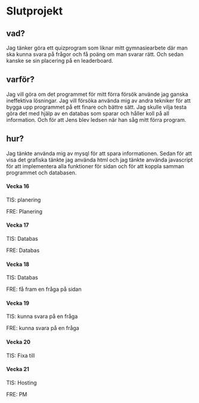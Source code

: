 # Slutprojekt


## vad?
Jag tänker göra ett quizprogram som liknar mitt gymnasiearbete där man ska kunna svara på frågor och få poäng om man svarar rätt. Och sedan kanske se sin placering på en leaderboard.



## varför?
Jag vill göra om det programmet för mitt förra försök använde jag ganska ineffektiva lösningar. Jag vill försöka använda mig av andra tekniker för att bygga upp programmet på ett finare och bättre sätt. Jag skulle vilja testa göra det med hjälp av en databas som sparar och håller koll på all information. Och för att Jens blev ledsen när han såg mitt förra program.


## hur?
Jag tänkte använda mig av mysql för att spara informationen. Sedan för att visa det grafiska tänkte jag använda html och jag tänkte använda javascript för att implementera alla funktioner för sidan och för att koppla samman programmet och databasen.




#### Vecka 16
TIS: planering

FRE: Planering

#### Vecka 17
TIS: Databas 

FRE: Databas

#### Vecka 18
TIS: Databas

FRE: få fram en fråga på sidan

#### Vecka 19
TIS: kunna svara på en fråga

FRE: kunna svara på en fråga

#### Vecka 20
TIS: Fixa till

#### Vecka 21
TIS: Hosting

FRE: PM